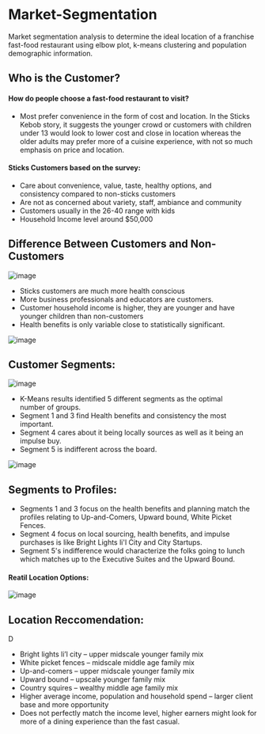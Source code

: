 # Market-Segmentation
Market segmentation analysis to determine the ideal location of a franchise fast-food restaurant using elbow plot, k-means clustering and population demographic information.


## Who is the Customer?

#### How do people choose a fast-food restaurant to visit?
 - Most prefer convenience in the form of cost and location. In the Sticks Kebob story, it suggests the younger crowd or customers with children under 13 would look to lower cost and close in location whereas the older adults may prefer more of a cuisine experience, with not so much emphasis on price and location.

#### Sticks Customers based on the survey:
 - Care about convenience, value, taste, healthy options, and consistency compared to non-sticks customers
 - Are not as concerned about variety, staff, ambiance and community
 - Customers usually in the 26-40 range with kids
 - Household Income level around $50,000


## Difference Between Customers and Non-Customers

![image](https://user-images.githubusercontent.com/94664740/226770840-07e0b1ea-332b-4c97-8d72-b69e878ca7e4.png)

 - Sticks customers are much more health conscious
 - More business professionals and educators are customers.
 - Customer household income is higher, they are younger and have younger children than non-customers
 - Health benefits is only variable close to statistically significant.

![image](https://user-images.githubusercontent.com/94664740/226770974-0f2d1077-3a6f-4906-8008-0c5667bcd979.png)

## Customer Segments:
![image](https://user-images.githubusercontent.com/94664740/226771168-e7d18a82-68e1-4577-b536-f42ddeb01bb2.png)

 - K-Means results identified 5 different segments as the optimal number of groups. 
 - Segment 1 and 3 find Health benefits and consistency the most important. 
 - Segment 4 cares about it being locally sources as well as it being an impulse buy.
 - Segment 5 is indifferent across the board. 

![image](https://user-images.githubusercontent.com/94664740/226771221-222ac6b3-4621-441b-9381-7ab4f2fdd658.png)

## Segments to Profiles:

 - Segments 1 and 3 focus on the health benefits and planning match the profiles relating to Up-and-Comers, Upward bound, White Picket Fences.
 - Segment 4 focus on local sourcing, health benefits, and impulse purchases is like Bright Lights li'l City and City Startups.
 - Segment 5's indifference would characterize the folks going to lunch which matches up to the Executive Suites and the Upward Bound. 

#### Reatil Location Options:
![image](https://user-images.githubusercontent.com/94664740/226771398-d7b58921-3ba9-436a-8830-46ba91c80332.png)


## Location Reccomendation:

D
 - Bright lights li’l city – upper midscale younger family mix
 - White picket fences – midscale middle age family mix
 - Up-and-comers – upper midscale younger family mix
 - Upward bound – upscale younger family mix 
 - Country squires – wealthy middle age family mix
 - Higher average income, population and household spend – larger client base and more opportunity
 - Does not perfectly match the income level, higher earners might look for more of a dining experience than the fast casual.



